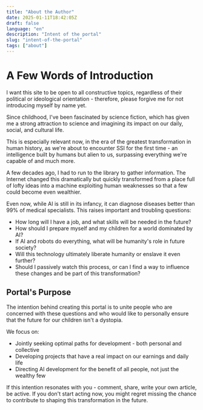 ```yaml
---
title: "About the Author"
date: 2025-01-11T18:42:05Z
draft: false
language: "en"
description: "Intent of the portal"
slug: "intent-of-the-portal"
tags: ["about"]
---
```


# A Few Words of Introduction

I want this site to be open to all constructive topics, regardless of their political or ideological orientation - therefore, please forgive me for not introducing myself by name yet.

Since childhood, I've been fascinated by science fiction, which has given me a strong attraction to science and imagining its impact on our daily, social, and cultural life.

This is especially relevant now, in the era of the greatest transformation in human history, as we're about to encounter SSI for the first time - an intelligence built by humans but alien to us, surpassing everything we're capable of and much more.

A few decades ago, I had to run to the library to gather information. The Internet changed this dramatically but quickly transformed from a place full of lofty ideas into a machine exploiting human weaknesses so that a few could become even wealthier.

Even now, while AI is still in its infancy, it can diagnose diseases better than 99% of medical specialists. This raises important and troubling questions:

* How long will I have a job, and what skills will be needed in the future?
* How should I prepare myself and my children for a world dominated by AI?
* If AI and robots do everything, what will be humanity's role in future society?
* Will this technology ultimately liberate humanity or enslave it even further?
* Should I passively watch this process, or can I find a way to influence these changes and be part of this transformation?

## Portal's Purpose

The intention behind creating this portal is to unite people who are concerned with these questions and who would like to personally ensure that the future for our children isn't a dystopia.

We focus on:
* Jointly seeking optimal paths for development - both personal and collective
* Developing projects that have a real impact on our earnings and daily life
* Directing AI development for the benefit of all people, not just the wealthy few

If this intention resonates with you - comment, share, write your own article, be active. If you don't start acting now, you might regret missing the chance to contribute to shaping this transformation in the future.
